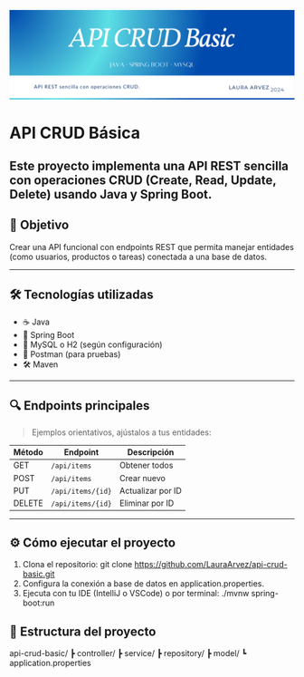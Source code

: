 ![Banner](./assets/API-CRUD-Basic-banner.png)

# API CRUD Básica

Este proyecto implementa una API REST sencilla con operaciones **CRUD (Create, Read, Update, Delete)** usando Java y Spring Boot. 
---

## 🎯 Objetivo

Crear una API funcional con endpoints REST que permita manejar entidades (como usuarios, productos o tareas) conectada a una base de datos.

---

## 🛠️ Tecnologías utilizadas

- ☕ Java
- 🌱 Spring Boot
- 💾 MySQL o H2 (según configuración)
- 🧪 Postman (para pruebas)
- 🛠️ Maven

---

## 🔍 Endpoints principales

> Ejemplos orientativos, ajústalos a tus entidades:

| Método | Endpoint           | Descripción            |
|--------|--------------------|------------------------|
| GET    | `/api/items`       | Obtener todos          |
| POST   | `/api/items`       | Crear nuevo            |
| PUT    | `/api/items/{id}`  | Actualizar por ID      |
| DELETE | `/api/items/{id}`  | Eliminar por ID        |

---

## ⚙️ Cómo ejecutar el proyecto

1. Clona el repositorio: git clone https://github.com/LauraArvez/api-crud-basic.git
2. Configura la conexión a base de datos en application.properties.
3. Ejecuta con tu IDE (IntelliJ o VSCode) o por terminal: ./mvnw spring-boot:run

## 🧩 Estructura del proyecto

api-crud-basic/
 ┣ controller/
 ┣ service/
 ┣ repository/
 ┣ model/
 ┗ application.properties

